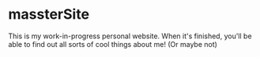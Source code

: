 massterSite
===========

This is my work-in-progress personal website. When it's finished, you'll be able to find out all sorts of cool things about me! (Or maybe not)
